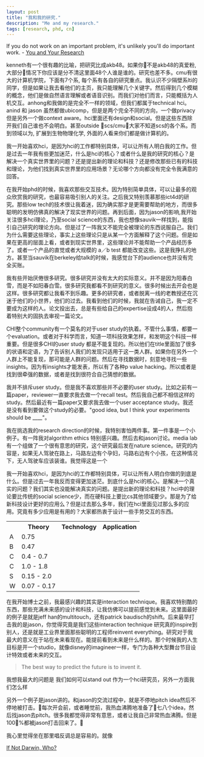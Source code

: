 ```yaml
---
layout: post
title: "我和我的研究."
description: "Me and my research."
tags: [research, phd, cn]
---
```


If you do not work on an important problem, it's unlikely you'll do important work.    - [You and Your Research](http://www.cs.virginia.edu/~robins/YouAndYourResearch.html)


kenneth有一个很有趣的比喻，把研究比成akb48。如果你不是akb48的真爱粉, 大部分情况下你应该是分不清这里面48个人谁是谁的。研究也差不多。cmu有很大的计算机学院，下面有7个系, 每个系有各自的研究重点。我认识不少隔壁系lti的同学，但是如果让我去看他们的主页，我只能理解几个关键字。然后得到几个模糊的概念，他们是做自然语言理解或者语音识别。而我们对他们而言，只能概括为人机交互。anhong和我做的是完全不一样的领域，但我们都属于technical hci。anind 和 jason 虽然都做ubicomp，但是是两个完全不同的方向，一个做privacy但是另外一个做context aware。hci里面还有design和social。但是这些东西除开我们自己谁也不会明白。甚至outside scs/cmu，大家不知道scs的各个系。而到领域以为, 扩展到生物物理化学, 外面的人看来你们都是做计算机的。

我一开始喜欢hci，是因为hci的工作都特别具体，可以让所有人明白我的工作。但是过去一年我有些更加迷茫，什么是hci的核心？或者什么是我的研究的核心？是解决一个真实世界里的问题？还是提出新的理论和科技？还是修改那些已有的科技和理论，为他们找到真实世界里的应用场景？无论哪个方向都没有完全令我满意的回答。

在我开始phd的时候，我喜欢那些交互技术。因为特别简单具体，可以让最多的观众欣赏我的研究，也最容易吸引别人的关注。之后我又特别羡慕那些ict4d的研究。那些low tech的技术很让我着迷，因为确实那才是更需要帮助的地方，而很多聪明的发明仿佛真的解决了现实世界的问题。再到后面，因为jason的影响,我开始关注很多hci理论，乃至social science的东西，我也想像sauvik一样找到，能指引自己研究的理论方向。但是过了一阵我又不能完全被理论的东西说服自己。我们为什么需要这些理论，事实上这些理论只是从某一个方面解释了这个问题。但是如果在更高的层面上看，或者到现实世界里，这些理论并不能帮助一个产品经历多了。或者一个产品的直觉或者大规模的 a／b test 都能改变这些。这是我挣扎的地方。甚至当sauvik在berkeley给talk的时候，我感觉台下的audience也并没有完全买账。

我有些开始厌倦很多研究。很多研究并没有太大的实际意义。并不是因为阳春白雪，而是不如阳春白雪。很多研究我都看不到研究的意义。很多时候出去开会也是这样。很多研究都让我看不到乐趣。更多的研究者，或者脱离一线的老教授还在沉迷于他们的小世界，他们的过去。我看到他们的时候，我就在告诫自己，我一定不要成为这样的人。论文投出去，总是有些给自己的expertise设成4的人，然后抱着特别大的固执去审视一篇论文。

CHI整个community有一个莫名的对于user study的执着。不管什么事情，都要一个evaluation。或者对于科学而言，知道一项科技效果怎样，和发明这个科技一样重要。但是很多CHI的user study 都是不能复现的。所以他们在title里面加了很多的状语和定语，为了告诉别人我们的发现只适用于这一类人群。如果你在另外一个人群上不能复现，那可能是人群的问题。然后在寻找数据时，刻意地寻找一些insights。因为有insights才能发表，所以有了各种p value hacking。所以或者是找到很牵强的数据，或者是找到很符合自己猜想的数据。

我并不排斥user study。但是我不喜欢那些并不必要的user study。比如之前有一篇paper，reviewer一直要求我去做一个recall test。然后我自己都不相信这样的study。然后最近有一篇paper又要求我去做一个user acceptance study。我还是没有看到要做这个study的必要。"good idea, but I think your experiments should be ____"。

我在挑选我的research direction的时候，我特别害怕两件事。第一件事是一个小例子。有一阵我对algorithm ethics 特别感兴趣。然后去和jason讨论。media lab 有一个组做了一个很有意思的研究，这个研究最后发在nature science。研究的内容是，如果无人驾驶在路上，马路左边有个孕妇，马路右边有个小孩，在这种情况下，无人驾驶车应该装谁。我觉得这是一个



我一开始喜欢hci，是因为hci的工作都特别具体，可以让所有人明白你做的到底是什么。但是过去一年我反而变得更加迷茫。到底什么是hci的核心。是解决一个真实的问题？我们其实也没能解决真实的问题。是提出新的理论和科技？hci中的理论要比传统的social science少，而在硬科技上要比cs其他领域要少。那是为了给新科技设计更好的应用么？但是过去那么多年，我们在hci里面见过那么多的应用。究竟有多少应用是有用的？大家都热衷于设计一些手势交互的东西。

<table class="tg">
  <tr>
    <th class="tg-baqh"></th>
    <th class="tg-baqh">Theory</th>
    <th class="tg-baqh">Technology</th>
    <th class="tg-baqh">Application</th>
  </tr>
  <tr>
    <td class="tg-baqh">A</td>
    <td class="tg-baqh">0.75</td>
  </tr>
  <tr>
    <td class="tg-baqh">B</td>
    <td class="tg-baqh">0.47</td>
  </tr>
  <tr>
    <td class="tg-baqh">C</td>
    <td class="tg-baqh">0.4 - 0.7</td>
  </tr>
  <tr>
    <td class="tg-baqh">C</td>
    <td class="tg-baqh">1.0 - 1.8</td>
  </tr>
  <tr>
    <td class="tg-baqh">S</td>
    <td class="tg-baqh">0.15 - 2.0</td>
  </tr>
  <tr>
    <td class="tg-baqh">W</td>
    <td class="tg-baqh">0.07 - 0.17</td>
  </tr>
</table>

在我开始博士之前，我最感兴趣的其实是interaction technique。我喜欢特别酷的东西，那些充满未来感的设计和科技，让我仿佛可以提前感觉到未来。这里面最好的例子是就是jeff han的multitouch，还有patrick baudisch的shift。后来最早打击我的是jason，你觉得究竟是我们这些interaction technique 研究真的inspire到别人，还是就是工业界里面那些聪明的工程师reinvent everything。研究对于我最大的意义在于站在未来看现在。能提前看到未来是什么样的。那个时候我的人生目标是开一个studio，就像disney的imagineer一样，专门为各种大型舞台节目设计特效或者未来的交互。

> The best way to predict the future is to invent it.



我想我最大的问题是 我们如何可以stand out 作为一个hci研究员，另外一方面我们怎么样


另外一个例子是jason讲的。和jason的交流过程中，就是不停地pitch idea然后不停地被打击。每次开会前，或者睡觉前，我热血沸腾地准备了七八个idea，然后找jason去pitch。很多我都觉得非常有意思，或者让我自己非常热血沸腾。但是100%都被jason打击回来了。

我心里觉得坐在那里唱反调总是容易的。就像

 




[If Not Darwin, Who?](http://nautil.us/issue/43/Heroes/if-not-darwin-who)